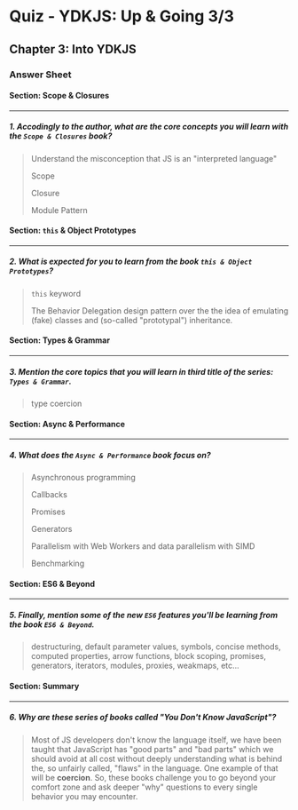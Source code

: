 # Quiz - YDKJS: Up & Going 3/3

## Chapter 3: Into YDKJS

### Answer Sheet

#### Section: Scope & Closures

---

##### 1. Accodingly to the author, what are the core concepts you will learn with the `Scope & Closures` book?

> Understand the misconception that JS is an "interpreted language"
>
> Scope
>
> Closure
>
> Module Pattern

#### Section: `this` & Object Prototypes

---

##### 2. What is expected for you to learn from the book `this & Object Prototypes`?

> `this` keyword
>
> The Behavior Delegation design pattern over the the idea of emulating (fake) classes and (so-called "prototypal") inheritance.

#### Section: Types & Grammar

---

##### 3. Mention the core topics that you will learn in third title of the series: `Types & Grammar`.

> type coercion

#### Section: Async & Performance

---

##### 4. What does the `Async & Performance` book focus on?

> Asynchronous programming
>
> Callbacks
>
> Promises
>
> Generators
>
> Parallelism with Web Workers and data parallelism with SIMD
>
> Benchmarking

#### Section: ES6 & Beyond

---

##### 5. Finally, mention some of the new `ES6` features you'll be learning from the book `ES6 & Beyond`.

> destructuring, default parameter values, symbols, concise methods, computed properties, arrow functions, block scoping, promises, generators, iterators, modules, proxies, weakmaps, etc...

#### Section: Summary

---

##### 6. Why are these series of books called "You Don't Know JavaScript"?

> Most of JS developers don't know the language itself, we have been taught that JavaScript has "good parts" and "bad parts" which we should avoid at all cost without deeply understanding what is behind the, so unfairly called, "flaws" in the language. One example of that will be __coercion__. So, these books challenge you to go beyond your comfort zone and ask deeper "why" questions to every single behavior you may encounter.
